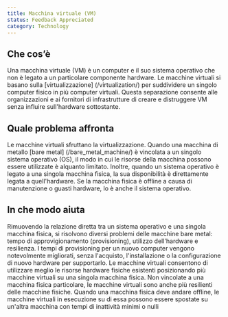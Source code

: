 ```yaml
---
title: Macchina virtuale (VM)
status: Feedback Appreciated 
category: Technology
---
```


## Che cos’è
Una macchina virtuale (VM) è un computer e il suo sistema operativo che non è legato a un particolare componente hardware. Le macchine virtuali si basano sulla [virtualizzazione] (/virtualization/) per suddividere un singolo computer fisico in più computer virtuali. Questa separazione consente alle organizzazioni e ai fornitori di infrastrutture di creare e distruggere VM senza influire sull'hardware sottostante.

## Quale problema affronta
Le macchine virtuali sfruttano la virtualizzazione. Quando una macchina di metallo [bare metal] (/bare_metal_machine/) è vincolata a un singolo sistema operativo (OS), il modo in cui le risorse della macchina possono essere utilizzate è alquanto limitato. Inoltre, quando un sistema operativo è legato a una singola macchina fisica, la sua disponibilità è direttamente legata a quell'hardware. Se la macchina fisica è offline a causa di manutenzione o guasti hardware, lo è anche il sistema operativo.

## In che modo aiuta
Rimuovendo la relazione diretta tra un sistema operativo e una singola macchina fisica, si risolvono diversi problemi delle macchine bare metal: tempo di approvigionamento (provisioning), utilizzo dell'hardware e resilienza.
I tempi di provisioning per un nuovo computer vengono notevolmente migliorati, senza l'acquisto, l'installazione o la configurazione di nuovo hardware per supportarlo. Le macchine virtuali consentono di utilizzare meglio le risorse hardware fisiche esistenti posizionando più macchine virtuali su una singola macchina fisica. Non vincolate a una macchina fisica particolare, le macchine virtuali sono anche più resilienti delle macchine fisiche. Quando una macchina fisica deve andare offline, le macchine virtuali in esecuzione su di essa possono essere spostate su un'altra macchina con tempi di inattività minimi o nulli
